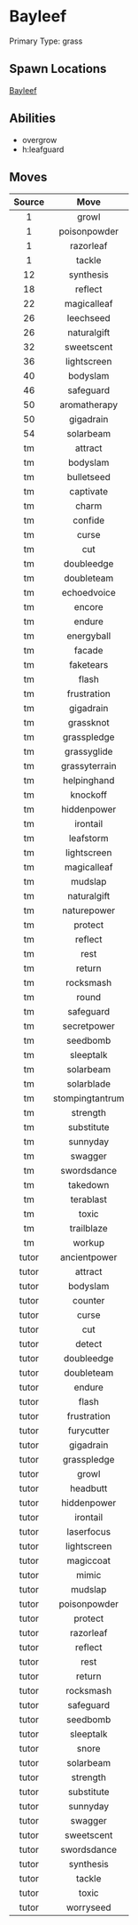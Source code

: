 # Bayleef  
Primary Type: grass  
  
## Spawn Locations  
[Bayleef](/data/spawn_presets/bayleef.md)  
  
## Abilities  
  * overgrow
  * h:leafguard
  
  
## Moves  
  
| Source | Move |  
|:---:|:---:|  
| 1 | growl |  
| 1 | poisonpowder |  
| 1 | razorleaf |  
| 1 | tackle |  
| 12 | synthesis |  
| 18 | reflect |  
| 22 | magicalleaf |  
| 26 | leechseed |  
| 26 | naturalgift |  
| 32 | sweetscent |  
| 36 | lightscreen |  
| 40 | bodyslam |  
| 46 | safeguard |  
| 50 | aromatherapy |  
| 50 | gigadrain |  
| 54 | solarbeam |  
| tm | attract |  
| tm | bodyslam |  
| tm | bulletseed |  
| tm | captivate |  
| tm | charm |  
| tm | confide |  
| tm | curse |  
| tm | cut |  
| tm | doubleedge |  
| tm | doubleteam |  
| tm | echoedvoice |  
| tm | encore |  
| tm | endure |  
| tm | energyball |  
| tm | facade |  
| tm | faketears |  
| tm | flash |  
| tm | frustration |  
| tm | gigadrain |  
| tm | grassknot |  
| tm | grasspledge |  
| tm | grassyglide |  
| tm | grassyterrain |  
| tm | helpinghand |  
| tm | knockoff |  
| tm | hiddenpower |  
| tm | irontail |  
| tm | leafstorm |  
| tm | lightscreen |  
| tm | magicalleaf |  
| tm | mudslap |  
| tm | naturalgift |  
| tm | naturepower |  
| tm | protect |  
| tm | reflect |  
| tm | rest |  
| tm | return |  
| tm | rocksmash |  
| tm | round |  
| tm | safeguard |  
| tm | secretpower |  
| tm | seedbomb |  
| tm | sleeptalk |  
| tm | solarbeam |  
| tm | solarblade |  
| tm | stompingtantrum |  
| tm | strength |  
| tm | substitute |  
| tm | sunnyday |  
| tm | swagger |  
| tm | swordsdance |  
| tm | takedown |  
| tm | terablast |  
| tm | toxic |  
| tm | trailblaze |  
| tm | workup |  
| tutor | ancientpower |  
| tutor | attract |  
| tutor | bodyslam |  
| tutor | counter |  
| tutor | curse |  
| tutor | cut |  
| tutor | detect |  
| tutor | doubleedge |  
| tutor | doubleteam |  
| tutor | endure |  
| tutor | flash |  
| tutor | frustration |  
| tutor | furycutter |  
| tutor | gigadrain |  
| tutor | grasspledge |  
| tutor | growl |  
| tutor | headbutt |  
| tutor | hiddenpower |  
| tutor | irontail |  
| tutor | laserfocus |  
| tutor | lightscreen |  
| tutor | magiccoat |  
| tutor | mimic |  
| tutor | mudslap |  
| tutor | poisonpowder |  
| tutor | protect |  
| tutor | razorleaf |  
| tutor | reflect |  
| tutor | rest |  
| tutor | return |  
| tutor | rocksmash |  
| tutor | safeguard |  
| tutor | seedbomb |  
| tutor | sleeptalk |  
| tutor | snore |  
| tutor | solarbeam |  
| tutor | strength |  
| tutor | substitute |  
| tutor | sunnyday |  
| tutor | swagger |  
| tutor | sweetscent |  
| tutor | swordsdance |  
| tutor | synthesis |  
| tutor | tackle |  
| tutor | toxic |  
| tutor | worryseed |  
  
